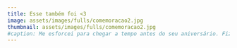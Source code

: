 ```yaml
---
title: Esse também foi <3 
image: assets/images/fulls/comemoracao2.jpg
thumbnail: assets/images/fulls/comemoracao2.jpg
#caption: Me esforcei para chegar a tempo antes do seu aniversário. Fiz de tudo pra você sorrir. :) 
---
```

